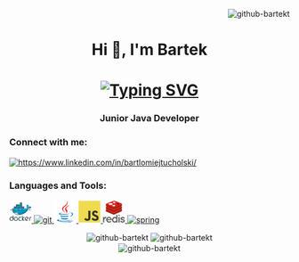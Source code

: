 <p align="right"> <img src="https://komarev.com/ghpvc/?username=github-bartekt&label=Profile%20views&color=0e75b6&style=flat" alt="github-bartekt" /> </p>

<h1 align="center">Hi 👋, I'm Bartek</h1>

<h1 align="center">
<a href="https://git.io/typing-svg"><img src="http://readme-typing-svg.herokuapp.com?font=Fira+Code&pause=1000&color=FF1313&random=false&width=435&lines=I'm+open+to+work.;I'm+into+hexagon+architecure+%E2%AC%A1" alt="Typing SVG" /></a>
</h1>

<h3 align="center">Junior Java Developer</h3>

<h3 align="left">Connect with me:</h3>
<p align="left">
<a href="https://linkedin.com/in/https://www.linkedin.com/in/bartlomiejtucholski/" target="blank"><img align="center" src="https://raw.githubusercontent.com/rahuldkjain/github-profile-readme-generator/master/src/images/icons/Social/linked-in-alt.svg" alt="https://www.linkedin.com/in/bartlomiejtucholski/" height="30" width="40" /></a>
</p>

<h3 align="left">Languages and Tools:</h3>
<p align="left"> <a href="https://www.docker.com/" target="_blank" rel="noreferrer"> <img src="https://raw.githubusercontent.com/devicons/devicon/master/icons/docker/docker-original-wordmark.svg" alt="docker" width="40" height="40"/> </a> <a href="https://git-scm.com/" target="_blank" rel="noreferrer"> <img src="https://www.vectorlogo.zone/logos/git-scm/git-scm-icon.svg" alt="git" width="40" height="40"/> </a> <a href="https://www.java.com" target="_blank" rel="noreferrer"> <img src="https://raw.githubusercontent.com/devicons/devicon/master/icons/java/java-original.svg" alt="java" width="40" height="40"/> </a> <a href="https://developer.mozilla.org/en-US/docs/Web/JavaScript" target="_blank" rel="noreferrer"> <img src="https://raw.githubusercontent.com/devicons/devicon/master/icons/javascript/javascript-original.svg" alt="javascript" width="40" height="40"/> </a> <a href="https://redis.io" target="_blank" rel="noreferrer"> <img src="https://raw.githubusercontent.com/devicons/devicon/master/icons/redis/redis-original-wordmark.svg" alt="redis" width="40" height="40"/> </a> <a href="https://spring.io/" target="_blank" rel="noreferrer"> <img src="https://www.vectorlogo.zone/logos/springio/springio-icon.svg" alt="spring" width="40" height="40"/> </a> </p>

<div align=center>
  <img height=190 align="center" src="https://github-readme-stats.vercel.app/api/top-langs?username=github-bartekt&show_icons=true&locale=en&layout=compact" alt="github-bartekt" />
  <img height=190 align="center" src="https://github-readme-streak-stats.herokuapp.com/?user=github-bartekt&" alt="github-bartekt" />
  <br/>
  <img height=190 align="center" src="https://github-readme-stats.vercel.app/api?username=github-bartekt&show_icons=true&locale=en" alt="github-bartekt" />
  
</div>




<!--
**GitHub-BartekT/GitHub-BartekT** is a ✨ _special_ ✨ repository because its `README.md` (this file) appears on your GitHub profile.

Here are some ideas to get you started:

- 🔭 I’m currently working on ...
- 🌱 I’m currently learning ...
- 👯 I’m looking to collaborate on ...
- 🤔 I’m looking for help with ...
- 💬 Ask me about ...
- 📫 How to reach me: ...
- 😄 Pronouns: ...
- ⚡ Fun fact: ...
-->
